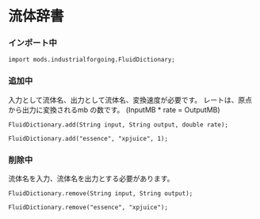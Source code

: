 # 流体辞書

### インポート中

```zenscript
import mods.industrialforgoing.FluidDictionary;
```

### 追加中

入力として流体名、出力として流体名、変換速度が必要です。 レートは、原点から出力に変換されるmb の数です。 (InputMB * rate = OutputMB)

```zenscript
FluidDictionary.add(String input, String output, double rate);

FluidDictionary.add("essence", "xpjuice", 1);
```

### 削除中

流体名を入力、流体名を出力とする必要があります。

```zenscript
FluidDictionary.remove(String input, String output);

FluidDictionary.remove("essence", "xpjuice");
```